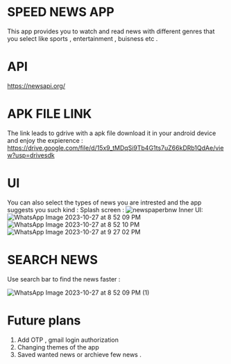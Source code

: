 # SPEED NEWS APP 


This app provides you to watch and read news with different genres that you select like sports , entertainment , buisness etc . 


# API 
https://newsapi.org/


# APK FILE LINK 
The link leads to gdrive with a apk file download it in your android device and enjoy the expierence :
https://drive.google.com/file/d/15x9_tMDqSi9Tb4G1ts7uZ66kDRb1QdAe/view?usp=drivesdk



# UI 
You can also select the types of news you are intrested and the app suggests you such kind :
Splash screen :
![newspaperbnw](https://github.com/Dhana-karthik/E_Dhanakarthik_projects/assets/147986718/281555ff-22ca-47a7-a812-5a2fab290ab7)
Inner UI:
![WhatsApp Image 2023-10-27 at 8 52 09 PM](https://github.com/Dhana-karthik/E_Dhanakarthik_projects/assets/147986718/7bdb1248-8102-44fa-94a7-eb50dec775a5)
![WhatsApp Image 2023-10-27 at 8 52 10 PM](https://github.com/Dhana-karthik/E_Dhanakarthik_projects/assets/147986718/fa4f1b2b-7908-4f81-ac87-66d8c8aae8a4)
![WhatsApp Image 2023-10-27 at 9 27 02 PM](https://github.com/Dhana-karthik/E_Dhanakarthik_projects/assets/147986718/08609daf-123a-4143-a1b9-82c035fa114b)


# SEARCH NEWS

Use search bar to find the news faster :

![WhatsApp Image 2023-10-27 at 8 52 09 PM (1)](https://github.com/Dhana-karthik/E_Dhanakarthik_projects/assets/147986718/df4b98d7-9a03-4ac0-b1f8-aaeea953c45f)







# Future plans 

1) Add OTP , gmail login authorization
2) Changing themes of the app
3) Saved wanted news or archieve few news .
